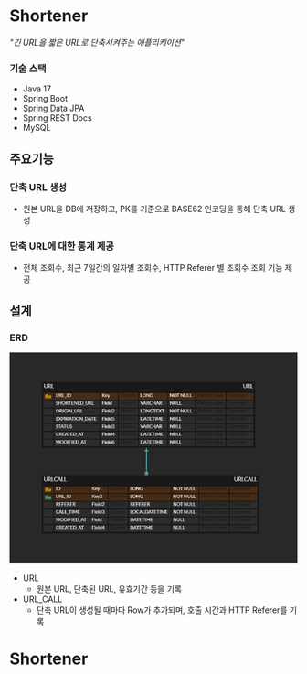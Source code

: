 # Shortener

_"긴 URL을 짧은 URL로 단축시켜주는 애플리케이션"_

### 기술 스택

- Java 17
- Spring Boot 
- Spring Data JPA
- Spring REST Docs
- MySQL

## 주요기능

### 단축 URL 생성

- 원본 URL을 DB에 저장하고, PK를 기준으로 BASE62 인코딩을 통해
  단축 URL 생성

### 단축 URL에 대한 통계 제공


- 전체 조회수, 최근 7일간의 일자별 조회수, HTTP Referer 별 조회수 조회 기능 제공

## 설계

### ERD
![erdshortener.png](src%2Fmain%2Fresources%2Ferdshortener.png)
- URL
  - 원본 URL, 단축된 URL, 유효기간 등을 기록
- URL_CALL
  - 단축 URL이 생성될 때마다 Row가 추가되며, 호출 시간과 HTTP Referer를 기록

# Shortener
